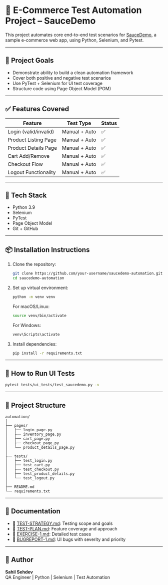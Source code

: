 # 🧪 E-Commerce Test Automation Project – SauceDemo

This project automates core end-to-end test scenarios for [SauceDemo](https://www.saucedemo.com/), a sample e-commerce web app, using Python, Selenium, and Pytest.

---

## 📌 Project Goals

- Demonstrate ability to build a clean automation framework
- Cover both positive and negative test scenarios
- Use PyTest + Selenium for UI test coverage
- Structure code using Page Object Model (POM)

---

## ✅ Features Covered

| Feature                | Test Type     | Status |
|------------------------|---------------|--------|
| Login (valid/invalid)  | Manual + Auto | ✅     |
| Product Listing Page   | Manual + Auto | ✅     |
| Product Details Page   | Manual + Auto | ✅     |
| Cart Add/Remove        | Manual + Auto | ✅     |
| Checkout Flow          | Manual + Auto | ✅     |
| Logout Functionality   | Manual + Auto | ✅     |

---

## 🧰 Tech Stack

- Python 3.9
- Selenium
- PyTest
- Page Object Model
- Git + GitHub

---

## 📦 Installation Instructions

1. Clone the repository:

    ```bash
    git clone https://github.com/your-username/saucedemo-automation.git
    cd saucedemo-automation
    ```

2. Set up virtual environment:

    ```bash
    python -m venv venv
    ```

    For macOS/Linux:
    ```bash
    source venv/bin/activate
    ```

    For Windows:
    ```bash
    venv\Scripts\activate
    ```

3. Install dependencies:

    ```bash
    pip install -r requirements.txt
    ```

---

## 🚀 How to Run UI Tests

```bash
pytest tests/ui_tests/test_saucedemo.py -v
```

---

## 📁 Project Structure

```
automation/
│
├── pages/
│   ├── login_page.py
│   ├── inventory_page.py
│   ├── cart_page.py
│   ├── checkout_page.py
│   └── product_details_page.py
│
├── tests/
│   ├── test_login.py
│   ├── test_cart.py
│   ├── test_checkout.py
│   ├── test_product_details.py
│   └── test_logout.py
│
├── README.md
└── requirements.txt
```

---

## 📄 Documentation

- 📌 [TEST-STRATEGY.md](./TEST-STRATEGY.md): Testing scope and goals  
- 📌 [TEST-PLAN.md](./TEST-PLAN.md): Feature coverage and approach  
- 📌 [EXERCISE-1.md](./EXERCISE-1.md): Detailed test cases  
- 📌 [BUGREPORT-1.md](./BUGREPORT-1.md): UI bugs with severity and priority  

---

## 👤 Author

**Sahil Sehdev**  
QA Engineer | Python | Selenium | Test Automation
